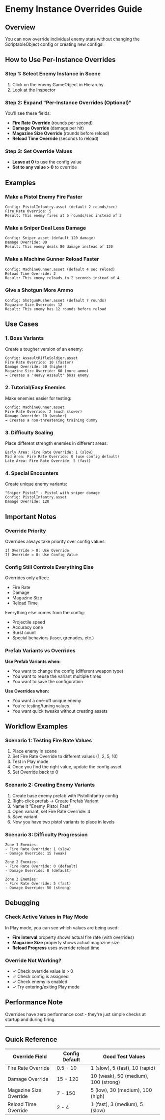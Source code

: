 # Enemy Instance Overrides Guide

## Overview
You can now override individual enemy stats without changing the ScriptableObject config or creating new configs!

## How to Use Per-Instance Overrides

### Step 1: Select Enemy Instance in Scene
1. Click on the enemy GameObject in Hierarchy
2. Look at the Inspector

### Step 2: Expand "Per-Instance Overrides (Optional)"
You'll see these fields:
- **Fire Rate Override** (rounds per second)
- **Damage Override** (damage per hit)
- **Magazine Size Override** (rounds before reload)
- **Reload Time Override** (seconds to reload)

### Step 3: Set Override Values
- **Leave at 0** to use the config value
- **Set to any value > 0** to override

## Examples

### Make a Pistol Enemy Fire Faster
```
Config: PistolInfantry.asset (default 2 rounds/sec)
Fire Rate Override: 5
Result: This enemy fires at 5 rounds/sec instead of 2
```

### Make a Sniper Deal Less Damage
```
Config: Sniper.asset (default 120 damage)
Damage Override: 80
Result: This enemy deals 80 damage instead of 120
```

### Make a Machine Gunner Reload Faster
```
Config: MachineGunner.asset (default 4 sec reload)
Reload Time Override: 2
Result: This enemy reloads in 2 seconds instead of 4
```

### Give a Shotgun More Ammo
```
Config: ShotgunRusher.asset (default 7 rounds)
Magazine Size Override: 12
Result: This enemy has 12 rounds before reload
```

## Use Cases

### 1. Boss Variants
Create a tougher version of an enemy:
```
Config: AssaultRifleSoldier.asset
Fire Rate Override: 10 (faster)
Damage Override: 50 (higher)
Magazine Size Override: 60 (more ammo)
→ Creates a "Heavy Assault" boss enemy
```

### 2. Tutorial/Easy Enemies
Make enemies easier for testing:
```
Config: MachineGunner.asset
Fire Rate Override: 2 (much slower)
Damage Override: 10 (weaker)
→ Creates a non-threatening training dummy
```

### 3. Difficulty Scaling
Place different strength enemies in different areas:
```
Early Area: Fire Rate Override: 1 (slow)
Mid Area: Fire Rate Override: 0 (use config default)
Late Area: Fire Rate Override: 5 (fast)
```

### 4. Special Encounters
Create unique enemy variants:
```
"Sniper Pistol" - Pistol with sniper damage
Config: PistolInfantry.asset
Damage Override: 120
```

## Important Notes

### Override Priority
Overrides always take priority over config values:
```
If Override > 0: Use Override
If Override = 0: Use Config Value
```

### Config Still Controls Everything Else
Overrides only affect:
- Fire Rate
- Damage
- Magazine Size
- Reload Time

Everything else comes from the config:
- Projectile speed
- Accuracy cone
- Burst count
- Special behaviors (laser, grenades, etc.)

### Prefab Variants vs Overrides

**Use Prefab Variants when:**
- You want to change the config (different weapon type)
- You want to reuse the variant multiple times
- You want to save the configuration

**Use Overrides when:**
- You want a one-off unique enemy
- You're testing/tuning values
- You want quick tweaks without creating assets

## Workflow Examples

### Scenario 1: Testing Fire Rate Values
1. Place enemy in scene
2. Set Fire Rate Override to different values (1, 2, 5, 10)
3. Test in Play mode
4. Once you find the right value, update the config asset
5. Set Override back to 0

### Scenario 2: Creating Enemy Variants
1. Create base enemy prefab with PistolInfantry config
2. Right-click prefab → Create Prefab Variant
3. Name it "Enemy_Pistol_Fast"
4. Open variant, set Fire Rate Override: 4
5. Save variant
6. Now you have two pistol variants to place in levels

### Scenario 3: Difficulty Progression
```
Zone 1 Enemies:
- Fire Rate Override: 1 (slow)
- Damage Override: 15 (weak)

Zone 2 Enemies:
- Fire Rate Override: 0 (default)
- Damage Override: 0 (default)

Zone 3 Enemies:
- Fire Rate Override: 5 (fast)
- Damage Override: 50 (strong)
```

## Debugging

### Check Active Values in Play Mode
In Play mode, you can see which values are being used:
- **Fire Interval** property shows actual fire rate (with overrides)
- **Magazine Size** property shows actual magazine size
- **Reload Progress** uses override reload time

### Override Not Working?
- ✓ Check override value is > 0
- ✓ Check config is assigned
- ✓ Check enemy is enabled
- ✓ Try entering/exiting Play mode

## Performance Note
Overrides have zero performance cost - they're just simple checks at startup and during firing.

---

## Quick Reference

| Override Field | Config Default | Good Test Values |
|----------------|----------------|------------------|
| Fire Rate Override | 0.5 - 10 | 1 (slow), 5 (fast), 10 (rapid) |
| Damage Override | 15 - 120 | 10 (weak), 50 (medium), 100 (strong) |
| Magazine Size Override | 7 - 150 | 5 (low), 30 (medium), 100 (high) |
| Reload Time Override | 2 - 4 | 1 (fast), 3 (medium), 5 (slow) |
